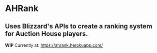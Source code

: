 # AHRank

## Uses Blizzard's APIs to create a ranking system for Auction House players.

**WIP**
Currently at: https://ahrank.herokuapp.com/